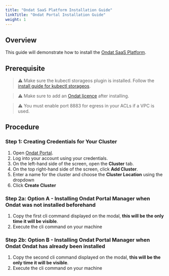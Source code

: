 ```yaml
---
title: "Ondat SaaS Platform Installation Guide"
linkTitle: "Ondat Portal Installation Guide"
weight: 1
---
```


## Overview

This guide will demonstrate how to install the [Ondat SaaS Platform](https://portal.ondat.io/).

## Prerequisite

> ⚠️ Make sure the kubectl storageos plugin is installed. Follow the [install guide for kubectl storageos](https://docs.ondat.io/docs/reference/kubectl-plugin/).

> ⚠️ Make sure to add an [Ondat licence](/docs/operations/licensing/) after installing.

> ⚠️ You must enable port 8883 for egress in your ACLs if a VPC is used.

## Procedure

### Step 1: Creating Credentials for Your Cluster

1. Open [Ondat Portal](https://portal.ondat.io/dashboard).
2. Log into your account using your credentials.
3. On the left-hand side of the screen, open the __Cluster__ tab.
4. On the top right-hand side of the screen, click __Add Cluster__.
5. Enter a name for the cluster and choose the __Cluster Location__ using the dropdown
6. Click __Create Cluster__

### Step 2a: Option A - Installing Ondat Portal Manager when Ondat was not installed beforehand

1. Copy the first cli command displayed on the modal, __this will be the only time it will be visible__.
2. Execute the cli command on your machine

### Step 2b: Option B - Installing Ondat Portal Manager when Ondat Ondat has already been installed

1. Copy the second cli command displayed on the modal, __this will be the only time it will be visible__.
2. Execute the cli command on your machine
